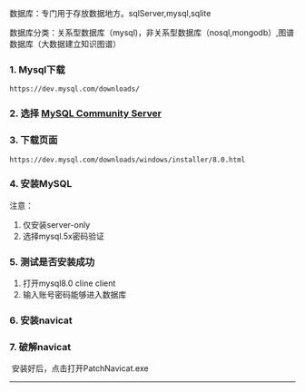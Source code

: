 数据库：专门用于存放数据地方。sqlServer,mysql,sqlite

数据库分类：关系型数据库（mysql)，非关系型数据库（nosql,mongodb）,图谱数据库（大数据建立知识图谱）



### 1. Mysql下载

```
https://dev.mysql.com/downloads/
```

### 2. 选择 [MySQL Community Server](https://dev.mysql.com/downloads/mysql/) 

### 3. 下载页面

```
https://dev.mysql.com/downloads/windows/installer/8.0.html
```



### 4. 安装MySQL

注意：

1. 仅安装server-only
2. 选择mysql.5x密码验证

### 5. 测试是否安装成功

1. 打开mysql8.0 cline client
2. 输入账号密码能够进入数据库

### 6. 安装navicat

### 7. 破解navicat

​	安装好后，点击打开PatchNavicat.exe





****